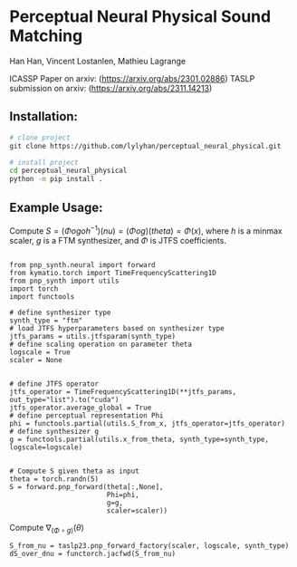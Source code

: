 
# Perceptual Neural Physical Sound Matching
Han Han, Vincent Lostanlen, Mathieu Lagrange

ICASSP Paper on arxiv: (https://arxiv.org/abs/2301.02886)
TASLP submission on arxiv: (https://arxiv.org/abs/2311.14213)

## Installation:

```bash
# clone project   
git clone https://github.com/lylyhan/perceptual_neural_physical.git

# install project   
cd perceptual_neural_physical
python -m pip install .

```

## Example Usage:
Compute $S = (\Phi o g o h^{-1})(nu) = (\Phi o g)(theta) = \Phi(x)$, where $h$ is a minmax scaler, $g$ is a FTM synthesizer, and $\Phi$ is JTFS coefficients.
```

from pnp_synth.neural import forward
from kymatio.torch import TimeFrequencyScattering1D
from pnp_synth import utils
import torch
import functools

# define synthesizer type
synth_type = "ftm"
# load JTFS hyperparameters based on synthesizer type
jtfs_params = utils.jtfsparam(synth_type)
# define scaling operation on parameter theta
logscale = True
scaler = None


# define JTFS operator 
jtfs_operator = TimeFrequencyScattering1D(**jtfs_params, out_type="list").to("cuda")
jtfs_operator.average_global = True
# define perceptual representation Phi
phi = functools.partial(utils.S_from_x, jtfs_operator=jtfs_operator)
# define synthesizer g
g = functools.partial(utils.x_from_theta, synth_type=synth_type, logscale=logscale)


# Compute S given theta as input
theta = torch.randn(5)
S = forward.pnp_forward(theta[:,None], 
                        Phi=phi,
                        g=g, 
                        scaler=scaler))

```

Compute $\nabla_{(\Phi \circ g)} (\theta)$

```
S_from_nu = taslp23.pnp_forward_factory(scaler, logscale, synth_type)
dS_over_dnu = functorch.jacfwd(S_from_nu)
```
